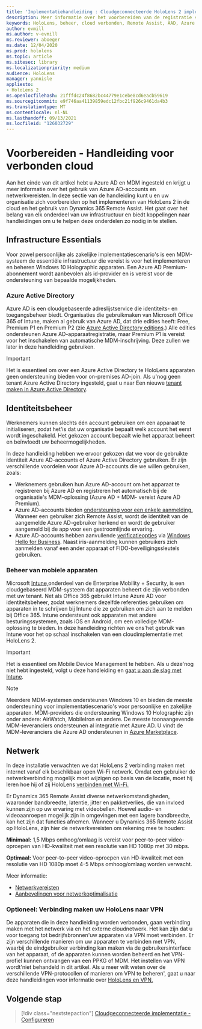 ```yaml
---
title: 'Implementatiehandleiding : Cloudgeconnecteerde HoloLens 2 implementatie op schaal met Remote Assist - Voorbereiden'
description: Meer informatie over het voorbereiden van de registratie van HoloLens via een cloudnetwerk met behulp van Azure Active Directory en identiteitsbeheer.
keywords: HoloLens, beheer, cloud verbonden, Remote Assist, AAD, Azure AD, MDM, Mobile Device Management
author: evmill
ms.author: v-evmill
ms.reviewer: aboeger
ms.date: 12/04/2020
ms.prod: hololens
ms.topic: article
ms.sitesec: library
ms.localizationpriority: medium
audience: HoloLens
manager: yannisle
appliesto:
- HoloLens 2
ms.openlocfilehash: 21fffdc24f8682bc44779e1cebe8cd6eacb59619
ms.sourcegitcommit: e9f746aa41139859edc12fbc21f926c9461da4b3
ms.translationtype: MT
ms.contentlocale: nl-NL
ms.lasthandoff: 09/13/2021
ms.locfileid: "126032729"
---
```

# <a name="prepare---cloud-connected-guide"></a>Voorbereiden - Handleiding voor verbonden cloud

Aan het einde van dit artikel hebt u Azure AD en MDM ingesteld en krijgt u meer informatie over het gebruik van Azure AD-accounts en netwerkvereisten. In deze sectie van de handleiding kunt u en uw organisatie zich voorbereiden op het implementeren van HoloLens 2 in de cloud en het gebruik van Dynamics 365 Remote Assist. Het gaat over het belang van elk onderdeel van uw infrastructuur en biedt koppelingen naar handleidingen om u te helpen deze onderdelen zo nodig in te stellen.

## <a name="infrastructure-essentials"></a>Infrastructure Essentials

Voor zowel persoonlijke als zakelijke implementatiescenario's is een MDM-systeem de essentiële infrastructuur die vereist is voor het implementeren en beheren Windows 10 Holographic apparaten. Een Azure AD Premium-abonnement wordt aanbevolen als id-provider en is vereist voor de ondersteuning van bepaalde mogelijkheden.

### <a name="azure-active-directory"></a>Azure Active Directory

Azure AD is een cloudgebaseerde adreslijstservice die identiteits- en toegangsbeheer biedt. Organisaties die gebruikmaken van Microsoft Office 365 of Intune, maken al gebruik van Azure AD, dat drie edities heeft: Free, Premium P1 en Premium P2 (zie [Azure Active Directory editions](https://azure.microsoft.com/documentation/articles/active-directory-editions).) Alle edities ondersteunen Azure AD-apparaatregistratie, maar Premium P1 is vereist voor het inschakelen van automatische MDM-inschrijving. Deze zullen we later in deze handleiding gebruiken.

> [!IMPORTANT]
> Het is essentieel om over een Azure Active Directory te HoloLens apparaten geen ondersteuning bieden voor on-premises AD-join. Als u&#39;nog geen tenant Azure Active Directory ingesteld, gaat u naar Een nieuwe [tenant maken in Azure Active Directory](/azure/active-directory/fundamentals/active-directory-access-create-new-tenant).

## <a name="identity-management"></a>Identiteitsbeheer

Werknemers kunnen slechts één account gebruiken om een apparaat te initialiseren, zodat het&#39;is dat uw organisatie bepaalt welk account het eerst wordt ingeschakeld. Het gekozen account bepaalt wie het apparaat beheert en beïnvloedt uw beheermogelijkheden.

In deze handleiding hebben we [](/hololens/hololens-identity) ervoor gekozen dat we voor de gebruikte identiteit Azure AD-accounts of Azure Active Directory gebruiken. Er zijn verschillende voordelen voor Azure AD-accounts die we willen gebruiken, zoals:

- Werknemers gebruiken hun Azure AD-account om het apparaat te registreren bij Azure AD en registreren het automatisch bij de organisatie&#39;s MDM-oplossing (Azure AD + MDM- vereist Azure AD Premium).
- Azure AD-accounts bieden [ondersteuning voor een enkele aanmelding.](/azure/active-directory/manage-apps/what-is-single-sign-on) Wanneer een gebruiker zich Remote Assist, wordt de identiteit van de aangemelde Azure AD-gebruiker herkend en wordt de gebruiker aangemeld bij de app voor een gestroomlijnde ervaring.
- Azure AD-accounts hebben aanvullende [verificatieopties](/hololens/hololens-identity) via [Windows Hello for Business](/windows/security/identity-protection/hello-for-business/hello-identity-verification). Naast iris-aanmelding kunnen gebruikers zich aanmelden vanaf een ander apparaat of FIDO-beveiligingssleutels gebruiken.

### <a name="mobile-device-management"></a>Beheer van mobiele apparaten

Microsoft [Intune,](/mem/intune/fundamentals/what-is-intune)onderdeel van de Enterprise Mobility + Security, is een cloudgebaseerd MDM-systeem dat apparaten beheert die zijn verbonden met uw tenant. Net als Office 365 gebruikt Intune Azure AD voor identiteitsbeheer, zodat werknemers dezelfde referenties gebruiken om apparaten in te schrijven bij Intune die ze gebruiken om zich aan te melden bij Office 365. Intune ondersteunt ook apparaten met andere besturingssystemen, zoals iOS en Android, om een volledige MDM-oplossing te bieden. In deze handleiding richten we ons&#39;het gebruik van Intune voor het op schaal inschakelen van een cloudimplementatie met HoloLens 2.

> [!IMPORTANT]
> Het is essentieel om Mobile Device Management te hebben. Als u deze&#39;nog niet hebt ingesteld, volgt u deze handleiding en [gaat u aan de slag met Intune](/mem/intune/fundamentals/free-trial-sign-up).

> [!NOTE]
> Meerdere MDM-systemen ondersteunen Windows 10 en bieden de meeste ondersteuning voor implementatiescenario's voor persoonlijke en zakelijke apparaten. MDM-providers die ondersteuning Windows 10 Holographic zijn onder andere: AirWatch, MobileIron en andere. De meeste toonaangevende MDM-leveranciers ondersteunen al integratie met Azure AD. U vindt de MDM-leveranciers die Azure AD ondersteunen in [Azure Marketplace](https://azure.microsoft.com/marketplace/).

## <a name="network"></a>Netwerk

In deze installatie verwachten we dat HoloLens 2 verbinding maken met internet vanaf elk beschikbaar open Wi-Fi netwerk. Omdat een gebruiker de netwerkverbinding mogelijk moet wijzigen op basis van de locatie, moet hij leren hoe hij of zij HoloLens [verbinden met Wi-Fi.](/hololens/hololens-network)

Er Dynamics 365 Remote Assist diverse netwerkomstandigheden, waaronder bandbreedte, latentie, jitter en pakketverlies, die van invloed kunnen zijn op uw ervaring met videobellen. Hoewel audio- en videoaanroepen mogelijk zijn in omgevingen met een lagere bandbreedte, kan het zijn dat functies afnemen. Wanneer u Dynamics 365 Remote Assist op HoloLens, zijn hier de netwerkvereisten om rekening mee te houden:

**Minimaal:** 1,5 Mbps omhoog/omlaag is vereist voor peer-to-peer video-oproepen van HD-kwaliteit met een resolutie van HD 1080p met 30 mbps.

**Optimaal:** Voor peer-to-peer video-oproepen van HD-kwaliteit met een resolutie van HD 1080p moet 4-5 Mbps omhoog/omlaag worden verwacht.

Meer informatie:

- [Netwerkvereisten](/dynamics365/mixed-reality/remote-assist/requirements#network-requirements)
- [Aanbevelingen voor netwerkoptimalisatie](/dynamics365/mixed-reality/remote-assist/requirements#dynamics-365-remote-assist-hololens)

### <a name="optional-connect-your-hololens-to-vpn"></a>Optioneel: Verbinding maken uw HoloLens naar VPN

De apparaten die in deze handleiding worden verbonden, gaan verbinding maken met het netwerk via en het externe cloudnetwerk. Het kan zijn dat u voor toegang tot bedrijfsbronnen&#39;uw apparaten via VPN moet verbinden. Er zijn verschillende manieren om uw apparaten te verbinden met VPN, waarbij de eindgebruiker verbinding kan maken via de gebruikersinterface van het apparaat, of de apparaten kunnen worden beheerd en het VPN-profiel kunnen ontvangen van een PPKG of MDM. Het instellen van VPN wordt&#39;niet behandeld in dit artikel. Als u meer wilt weten over de verschillende VPN-protocollen of manieren om VPN te beheren&#39;, gaat u naar deze handleidingen voor informatie over [HoloLens en VPN.](/hololens/hololens-network#vpn)

## <a name="next-step"></a>Volgende stap

> [!div class="nextstepaction"]
> [Cloudgeconnecteerde implementatie - Configureren](hololens2-cloud-connected-configure.md)
